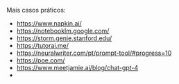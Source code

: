 
Mais casos práticos: 

- https://www.napkin.ai/
- https://notebooklm.google.com/
- https://storm.genie.stanford.edu/
- https://tutorai.me/
- https://neuralwriter.com/pt/prompt-tool/#progress=10
- https://poe.com/
- https://www.meetjamie.ai/blog/chat-gpt-4
- 
